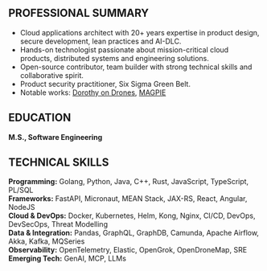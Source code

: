 ## PROFESSIONAL SUMMARY
- Cloud applications architect with 20+ years expertise in product design, secure development, lean practices and AI-DLC. 
- Hands-on technologist passionate about mission-critical cloud products, distributed systems and engineering solutions. 
- Open-source contributor, team builder with strong technical skills and collaborative spirit. 
- Product security practitioner, Six Sigma Green Belt. 
- Notable works:
    [Dorothy on Drones](https://github.com/thegeekcentaur/dorothy-on-drones),
    [MAGPIE](https://github.com/thegeekcentaur/magpie)

## EDUCATION
**M.S., Software Engineering**

## TECHNICAL SKILLS
**Programming:** Golang, Python, Java, C++, Rust, JavaScript, TypeScript, PL/SQL  
**Frameworks:** FastAPI, Micronaut, MEAN Stack, JAX-RS, React, Angular, NodeJS  
**Cloud & DevOps:** Docker, Kubernetes, Helm, Kong, Nginx, CI/CD, DevOps, DevSecOps, Threat Modelling  
**Data & Integration:** Pandas, GraphQL, GraphDB, Camunda, Apache Airflow, Akka, Kafka, MQSeries  
**Observability:** OpenTelemetry, Elastic, OpenGrok, OpenDroneMap, SRE  
**Emerging Tech:** GenAI, MCP, LLMs
